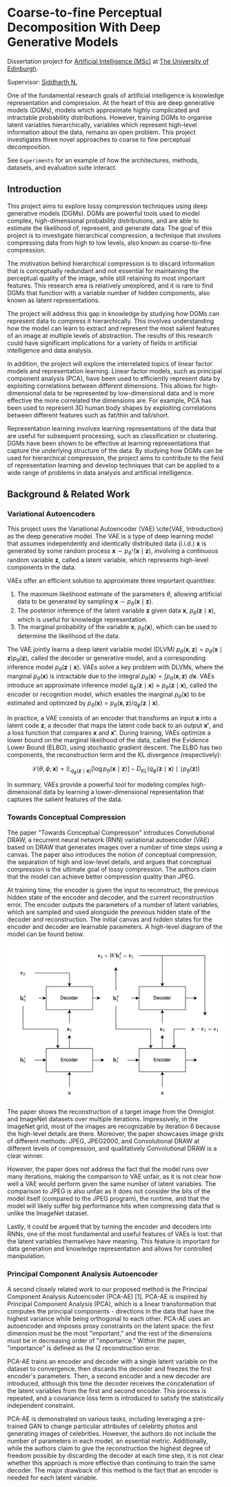 # Coarse-to-fine Perceptual Decomposition With Deep Generative Models

Dissertation project for [Artificial Intelligence (MSc)](https://www.ed.ac.uk/studying/postgraduate/degrees?id=107&r=site/view) at [The University of Edinburgh](https://www.ed.ac.uk/informatics).

Supervisor: [Siddharth N.](https://homepages.inf.ed.ac.uk/snaraya3/)

One of the fundamental research goals of artificial intelligence is knowledge representation and compression.
At the heart of this are deep generative models (DGMs), models which approximate highly complicated and intractable probability distributions.
However, training DGMs to organise latent variables hierarchically, variables which represent high-level information about the data, remains an open problem.
This project investigates three novel approaches to coarse to fine perceptual decomposition.

See `Experiments` for an example of how the architectures, methods, datasets, and evaluation suite interact.

## Introduction

This project aims to explore lossy compression techniques using deep generative models (DGMs). DGMs are powerful tools used to model complex, high-dimensional probability distributions, and are able to estimate the likelihood of, represent, and generate data. The goal of this project is to investigate hierarchical compression, a technique that involves compressing data from high to low levels, also known as coarse-to-fine compression.

The motivation behind hierarchical compression is to discard information that is conceptually redundant and not essential for maintaining the perceptual quality of the image, while still retaining its most important features. This research area is relatively unexplored, and it is rare to find DGMs that function with a variable number of hidden components, also known as latent representations.

The project will address this gap in knowledge by studying how DGMs can represent data to compress it hierarchically. This involves understanding how the model can learn to extract and represent the most salient features of an image at multiple levels of abstraction. The results of this research could have significant implications for a variety of fields in artificial intelligence and data analysis.

In addition, the project will explore the interrelated topics of linear factor models and representation learning. Linear factor models, such as principal component analysis (PCA), have been used to efficiently represent data by exploiting correlations between different dimensions. This allows for high-dimensional data to be represented by low-dimensional data and is more effective the more correlated the dimensions are. For example, PCA has been used to represent 3D human body shapes by exploiting correlations between different features such as fat/thin and tall/short.

Representation learning involves learning representations of the data that are useful for subsequent processing, such as classification or clustering. DGMs have been shown to be effective at learning representations that capture the underlying structure of the data. By studying how DGMs can be used for hierarchical compression, the project aims to contribute to the field of representation learning and develop techniques that can be applied to a wide range of problems in data analysis and artificial intelligence.

## Background & Related Work

### Variational Autoencoders

This project uses the Variational Autoencoder (VAE) \cite{VAE, Introduction} as the deep generative model. The VAE is a type of deep learning model that assumes independently and identically distributed data (i.i.d.) $\mathbf{x}$ is generated by some random process $\mathbf{x} \sim p_{\theta^*}(\mathbf{x} \mid \mathbf{z})$, involving a continuous random variable $\mathbf{z}$, called a latent variable, which represents high-level components in the data.

VAEs offer an efficient solution to approximate three important quantities:

1. The maximum likelihood estimate of the parameters $\theta$, allowing artificial data to be generated by sampling $\mathbf{x} \sim p_\theta(\mathbf{x} \mid \mathbf{z})$.
2. The posterior inference of the latent variable $\mathbf{z}$ given data $\mathbf{x}$, $p_\theta(\mathbf{z} \mid \mathbf{x})$, which is useful for knowledge representation.
3. The marginal probability of the variable $\mathbf{x}$, $p_\theta(\mathbf{x})$, which can be used to determine the likelihood of the data.

The VAE jointly learns a deep latent variable model (DLVM) $p_\theta(\mathbf{x}, \mathbf{z}) = p_\theta(\mathbf{x} \mid \mathbf{z}) p_\theta(\mathbf{z})$, called the decoder or generative model, and a corresponding inference model $p_\theta(\mathbf{z} \mid \mathbf{x})$. VAEs solve a key problem with DLVMs, where the marginal $p_\theta(\mathbf{x})$ is intractable due to the integral $p_\theta(\mathbf{x}) = \int p_\theta(\mathbf{x}, \mathbf{z})\ d\mathbf{x}$. VAEs introduce an approximate inference model $q_\phi(\mathbf{z} \mid \mathbf{x}) \approx p_\theta(\mathbf{z} \mid \mathbf{x})$, called the encoder or recognition model, which enables the marginal $p_\theta(\mathbf{x})$ to be estimated and optimized by $p_\theta(\mathbf{x}) = p_\theta(\mathbf{x}, \mathbf{z}) / q_\phi(\mathbf{z} \mid \mathbf{x})$.

In practice, a VAE consists of an encoder that transforms an input $\mathbf{x}$ into a latent code $\mathbf{z}$, a decoder that maps the latent code back to an output $\mathbf{x'}$, and a loss function that compares $\mathbf{x}$ and $\mathbf{x'}$. During training, VAEs optimize a lower bound on the marginal likelihood of the data, called the Evidence Lower Bound (ELBO), using stochastic gradient descent. The ELBO has two components, the reconstruction term and the KL divergence (respectively):
```math
    \mathcal{L} (\theta, \phi; \mathbf{x}) = \mathbb{E}_{q_\phi(\mathbf{z} \mid \mathbf{x})}[\log p_\theta(\mathbf{x} \mid \mathbf{z})] - D_{KL}(q_\phi(\mathbf{z} \mid \mathbf{x}) \mid\mid p_\theta(\mathbf{z}))
```

In summary, VAEs provide a powerful tool for modeling complex high-dimensional data by learning a lower-dimensional representation that captures the salient features of the data.

### Towards Conceptual Compression

The paper "Towards Conceptual Compression" introduces Convolutional DRAW, a recurrent neural network (RNN) variational autoencoder (VAE) based on DRAW that generates images over a number of time steps using a canvas. The paper also introduces the notion of conceptual compression, the separation of high and low-level details, and argues that conceptual compression is the ultimate goal of lossy compression. The authors claim that the model can achieve better compression quality than JPEG.

At training time, the encoder is given the input to reconstruct, the previous hidden state of the encoder and decoder, and the current reconstruction error. The encoder outputs the parameters of a number of latent variables, which are sampled and used alongside the previous hidden state of the decoder and reconstruction. The initial canvas and hidden states for the encoder and decoder are learnable parameters. A high-level diagram of the model can be found below.

![Towards Conceptual Compression model](https://github.com/benclarkegithub/dissertation/blob/master/Images/Towards%20Conceptual%20Compression.drawio.png)

The paper shows the reconstruction of a target image from the Omniglot and ImageNet datasets over multiple iterations. Impressively, in the ImageNet grid, most of the images are recognizable by iteration 6 because the high-level details are there. Moreover, the paper showcases image grids of different methods: JPEG, JPEG2000, and Convolutional DRAW at different levels of compression, and qualitatively Convolutional DRAW is a clear winner.

However, the paper does not address the fact that the model runs over many iterations, making the comparison to VAE unfair, as it is not clear how well a VAE would perform given the same number of latent variables. The comparison to JPEG is also unfair as it does not consider the bits of the model itself (compared to the JPEG program), the runtime, and that the model will likely suffer big performance hits when compressing data that is unlike the ImageNet dataset.

Lastly, it could be argued that by turning the encoder and decoders into RNNs, one of the most fundamental and useful features of VAEs is lost: that the latent variables themselves have meaning. This feature is important for data generation and knowledge representation and allows for controlled manipulation.

### Principal Component Analysis Autoencoder

A second closely related work to our proposed method is the Principal Component Analysis Autoencoder (PCA-AE) [1]. PCA-AE is inspired by Principal Component Analysis (PCA), which is a linear transformation that computes the principal components - directions in the data that have the highest variance while being orthogonal to each other. PCA-AE uses an autoencoder and imposes proxy constraints on the latent space: the first dimension must be the most "important," and the rest of the dimensions must be in decreasing order of "importance." Within the paper, "importance" is defined as the l2 reconstruction error.

PCA-AE trains an encoder and decoder with a single latent variable on the dataset to convergence, then discards the decoder and freezes the first encoder's parameters. Then, a second encoder and a new decoder are introduced, although this time the decoder receives the concatenation of the latent variables from the first and second encoder. This process is repeated, and a covariance loss term is introduced to satisfy the statistically independent constraint.

PCA-AE is demonstrated on various tasks, including leveraging a pre-trained GAN to change particular attributes of celebrity photos and generating images of celebrities. However, the authors do not include the number of parameters in each model, an essential metric. Additionally, while the authors claim to give the reconstruction the highest degree of freedom possible by discarding the decoder at each time step, it is not clear whether this approach is more effective than continuing to train the same decoder. The major drawback of this method is the fact that an encoder is needed for each latent variable.
